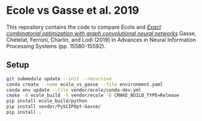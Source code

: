 # Ecole vs Gasse et al. 2019

This repository contains the code to compare Ecole and
*[Exact combinatorial optimization with graph convolutional neural networks](http://papers.nips.cc/paper/9690-exact-combinatorial-optimization-with-graph-convolutional-neural-networks)*
Gasse, Chételat, Ferroni, Charlin, and Lodi (2019) in Advances in Neural Information Processing Systems (pp. 15580-15592).

## Setup
```bash
git submodule update --init --recursive
conda create --name ecole_vs_gasse --file environment.yaml
conda env update --file vendor/ecole/conda-dev.yml
cmake -B ecole_build -S vendor/ecole -D CMAKE_BUILD_TYPE=Release
pip install ecole_build/python
pip install vendor/PySCIPOpt-Gasse/
pip install .
```

